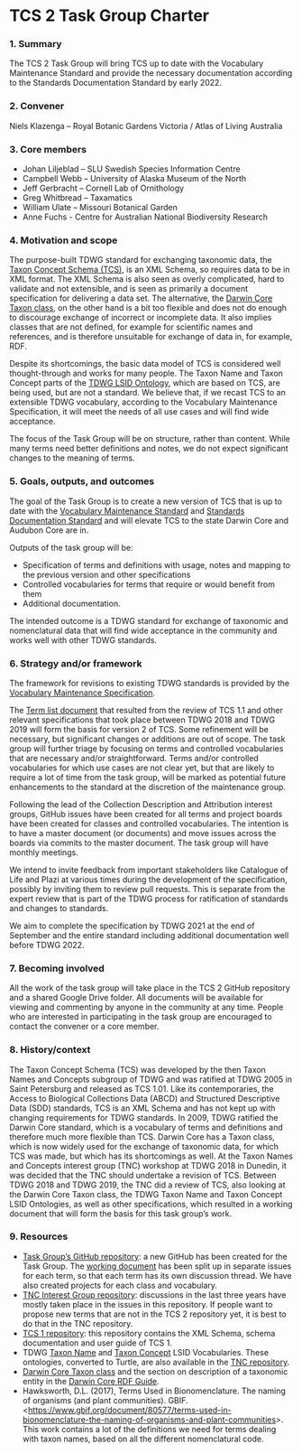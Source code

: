 # TCS 2 Task Group Charter

### 1. Summary

The TCS 2 Task Group will bring TCS up to date with the Vocabulary Maintenance Standard and provide the necessary documentation according to the Standards Documentation Standard by early 2022.

### 2. Convener

Niels Klazenga – Royal Botanic Gardens Victoria / Atlas of Living Australia

### 3. Core members

- Johan Liljeblad – SLU Swedish Species Information Centre
- Campbell Webb – University of Alaska Museum of the North
- Jeff Gerbracht – Cornell Lab of Ornithology
- Greg Whitbread – Taxamatics
- William Ulate – Missouri Botanical Garden
- Anne Fuchs - Centre for Australian National Biodiversity Research

### 4. Motivation and scope

The purpose-built TDWG standard for exchanging taxonomic data, the [Taxon Concept Schema (TCS)](https://github.com/tdwg/tcs/blob/master/TCS101/UserGuidev_1.3.pdf), is an XML Schema, so requires data to be in XML format. The XML Schema is also seen as overly complicated, hard to validate and not extensible, and is seen as primarily a document specification for delivering a data set. The alternative, the [Darwin Core Taxon class](https://dwc.tdwg.org/terms/#taxon), on the other hand is a bit too flexible and does not do enough to discourage exchange of incorrect or incomplete data. It also implies classes that are not defined, for example for scientific names and references, and is therefore unsuitable for exchange of data in, for example, RDF.

Despite its shortcomings, the basic data model of TCS is considered well thought-through and works for many people. The Taxon Name and Taxon Concept parts of the [TDWG LSID Ontology](https://github.com/tdwg/ontology/tree/master/ontology/voc), which are based on TCS, are being used, but are not a standard. We believe that, if we recast TCS to an extensible TDWG vocabulary, according to the Vocabulary Maintenance Specification, it will meet the needs of all use cases and will find wide acceptance.

The focus of the Task Group will be on structure, rather than content. While many terms need better definitions and notes, we do not expect significant changes to the meaning of terms.

### 5. Goals, outputs, and outcomes

The goal of the Task Group is to create a new version of TCS that is up to date with the [Vocabulary Maintenance Standard](https://github.com/tdwg/vocab/tree/master/vms) and [Standards Documentation Standard](https://github.com/tdwg/vocab/tree/master/sds) and will elevate TCS to the state Darwin Core and Audubon Core are in.

Outputs of the task group will be:

- Specification of terms and definitions with usage, notes and mapping to the previous version and other specifications
- Controlled vocabularies for terms that require or would benefit from them
- Additional documentation.

The intended outcome is a TDWG standard for exchange of taxonomic and nomenclatural data that will find wide acceptance in the community and works well with other TDWG standards.

### 6. Strategy and/or framework

The framework for revisions to existing TDWG standards is provided by the [Vocabulary Maintenance Specification](https://github.com/tdwg/vocab/blob/master/vms/maintenance-specification.md).

The [Term list document](https://docs.google.com/document/d/1bcfjhh0ztmXKz7P9G0ni7vYZc3MtH4LLxlCZjswF2k4) that resulted from the review of TCS 1.1 and other relevant specifications that took place between TDWG 2018 and TDWG 2019 will form the basis for version 2 of TCS. Some refinement will be necessary, but significant changes or additions are out of scope. The task group will further triage by focusing on terms and controlled vocabularies that are necessary and/or straightforward. Terms and/or controlled vocabularies for which use cases are not clear yet, but that are likely to require a lot of time from the task group, will be marked as potential future enhancements to the standard at the discretion of the maintenance group.

Following the lead of the Collection Description and Attribution interest groups, GitHub issues have been created for all terms and project boards have been created for classes and controlled vocabularies. The intention is to have a master document (or documents) and move issues across the boards via commits to the master document. The task group will have monthly meetings.

We intend to invite feedback from important stakeholders like Catalogue of Life and Plazi at various times during the development of the specification, possibly by inviting them to review pull requests. This is separate from the expert review that is part of the TDWG process for ratification of standards and changes to standards.

We aim to complete the specification by TDWG 2021 at the end of September and the entire standard including additional documentation well before TDWG 2022.

### 7. Becoming involved

All the work of the task group will take place in the TCS 2 GitHub repository and a shared Google Drive folder. All documents will be available for viewing and commenting by anyone in the community at any time. People who are interested in participating in the task group are encouraged to contact the convener or a core member.

### 8. History/context

The Taxon Concept Schema (TCS) was developed by the then Taxon Names and Concepts subgroup of TDWG and was ratified at TDWG 2005 in Saint Petersburg and released as TCS 1.01. Like its contemporaries, the Access to Biological Collections Data (ABCD) and Structured Descriptive Data (SDD) standards, TCS is an XML Schema and has not kept up with changing requirements for TDWG standards. In 2009, TDWG ratified the Darwin Core standard, which is a vocabulary of terms and definitions and therefore much more flexible than TCS. Darwin Core has a Taxon class, which is now widely used for the exchange of taxonomic data, for which TCS was made, but which has its shortcomings as well. At the Taxon Names and Concepts interest group (TNC) workshop at TDWG 2018 in Dunedin, it was decided that the TNC should undertake a revision of TCS. Between TDWG 2018 and TDWG 2019, the TNC did a review of TCS, also looking at the Darwin Core Taxon class, the TDWG Taxon Name and Taxon Concept LSID Ontologies, as well as other specifications, which resulted in a working document that will form the basis for this task group’s work.

### 9. Resources

- [Task Group’s GitHub repository](https://github.com/tdwg/tcs2): a new GitHub has been created for the Task Group. The [working document](https://docs.google.com/document/d/1bcfjhh0ztmXKz7P9G0ni7vYZc3MtH4LLxlCZjswF2k4) has been split up in separate issues for each term, so that each term has its own discussion thread. We have also created projects for each class and vocabulary.
- [TNC Interest Group repository](https://github.com/tdwg/tns): discussions in the last three years have mostly taken place in the issues in this repository. If people want to propose new terms that are not in the TCS 2 repository yet, it is best to do that in the TNC repository.
- [TCS 1 repository](https://github.com/tdwg/tcs): this repository contains the XML Schema, schema documentation and user guide of TCS 1.
- TDWG [Taxon Name](https://github.com/tdwg/ontology/blob/master/ontology/voc/TaxonName.rdf) and [Taxon Concept](https://github.com/tdwg/ontology/blob/master/ontology/voc/TaxonConcept.rdf) LSID Vocabularies. These ontologies, converted to Turtle, are also available in the [TNC repository](https://github.com/tdwg/tnc/tree/master/tcs-docs).
- [Darwin Core Taxon class](https://dwc.tdwg.org/terms/#taxon) and the section on description of a taxonomic entity in the [Darwin Core RDF Guide](https://dwc.tdwg.org/rdf/#274-description-of-a-taxonomic-entity-normative).
- Hawksworth, D.L. (2017), Terms Used in Bionomenclature. The naming of organisms (and plant communities). GBIF. &lt;https://www.gbif.org/document/80577/terms-used-in-bionomenclature-the-naming-of-organisms-and-plant-communities&gt;. This work contains a lot of the definitions we need for terms dealing with taxon names, based on all the different nomenclatural code.
